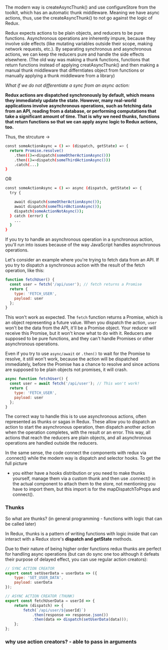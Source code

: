The modern way is createAsyncThunk() and use configureStore from the toolkit, which has an automatic thunk middleware. Meaning we have async actions, thus, use the createAsyncThunk() to not go against the logic of Redux. 

Redux expects actions to be plain objects, and reducers to be pure functions. Asynchronous operations are inherently impure, because they involve side effects (like mutating variables outside their scope, making network requests, etc.). By separating synchronous and asynchronous actions, we can keep the reducers pure and handle the side effects elsewhere. (The old way was making a thunk functions, functions that return functions instead of applying creatAsyncThunk() and then making a manual thunk middleware that differntiates object from functions or manually applying a thunk middleware from a library)

*What if we do not differentiate a sync from an async action:*

**Redux actions are dispatched synchronously by default, which means they immediately update the state. However, many real-world applications involve asynchronous operations, such as fetching data from an API, reading from a database, or performing computations that take a significant amount of time. That is why we need thunks, functions that return functions so that we can apply async logic to Redux actions, too.**

Thus, the strcuture -> 

```sh
const someActionAsync = () => (dispatch, getState) => {
  return Promise.resolve()
    .then(()=>dispatch(someOtherActionAsync()))
    .then(()=>dispatch(someThirdActionAsync()))
    .catch(...)
}
```

OR

```sh
const someActionAsync = () => async (dispatch, getState) => {
  try {

    await dispatch(someOtherActionAsync());
    await dispatch(someThirdActionAsync());
    dispatch(someActionNotAsync());
  } catch (error) {
    ...
  }
}
```


If you try to handle an asynchronous operation in a synchronous action, you'll run into issues because of the way JavaScript handles asynchronous operations.

Let's consider an example where you're trying to fetch data from an API. If you try to dispatch a synchronous action with the result of the fetch operation, like this:

```javascript
function fetchUser() {
  const user = fetch('/api/user'); // fetch returns a Promise
  return {
    type: 'FETCH_USER',
    payload: user
  };
}
```

This won't work as expected. The `fetch` function returns a Promise, which is an object representing a future value. When you dispatch the action, `user` won't be the data from the API, it'll be a Promise object. Your reducer will receive this Promise, but it won't know what to do with it. Reducers are supposed to be pure functions, and they can't handle Promises or other asynchronous operations.

Even if you try to use `async/await` or `.then()` to wait for the Promise to resolve, it still won't work, because the action will be dispatched immediately, before the Promise has a chance to resolve and since actions are supposed to be plain objects not promises, it will crash.

```javascript
async function fetchUser() {
  const user = await fetch('/api/user'); // This won't work!
  return {
    type: 'FETCH_USER',
    payload: user
  };
}
```

The correct way to handle this is to use asynchronous actions, often represented as thunks or sagas in Redux. These allow you to dispatch an action to start the asynchronous operation, then dispatch another action when the operation completes, with the result or an error. This way, all actions that reach the reducers are plain objects, and all asynchronous operations are handled outside the reducers.

In the same sense, the code connect the components with redux via .connect() while the modern way is dispatch and selector hooks. To get the full picture
- you either have a hooks distribution or you need to make thunks yourself, manage them via a custom thunk and then use .connect() in the actual component to attach them to the store, not mentioning you have to import them, but this import is for the mapDispatchToProps and connect().

### Thunks

So what are thunks? (in general programming - functions with logic that can be called later)

In Redux, thunks is a pattern of writing functions with logic inside that can interact with a Redux store's **dispatch and getState** methods.

Due to their nature of being higher order functions redux thunks are perfect for handling async operations (but can do sync one too although it defeats their purpose of delayed effect, you can use regular action creators):

```js
// SYNC ACTION CREATOR 
export const setUserData = userData => ({
    type: 'SET_USER_DATA',
    payload: userData
});
```

```js
// ASYNC ACTION CREATOR (THUNK)
export const fetchUserData = userId => {
    return (dispatch) => {
        fetch(`/api/user/${userId}`)
            .then(response => response.json())
            .then(data => dispatch(setUserData(data)));
    };
};
```

### why use action creators? - able to pass in arguments